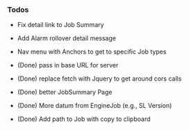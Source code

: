 ### Todos

- Fix detail link to Job Summary
- Add Alarm rollover detail message
- Nav menu with Anchors to get to specific Job types

- (Done) pass in base URL for server
- (Done) replace fetch with Jquery to get around cors calls
- (Done) better JobSummary Page
- (Done) More datum from EngineJob (e.g., SL Version)
- (Done) Add path to Job with copy to clipboard 